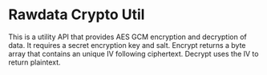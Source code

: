 # Rawdata Crypto Util

This is a utility API that provides AES GCM encryption and decryption of data. It requires a secret encryption key and salt.
Encrypt returns a byte array that contains an unique IV following ciphertext. 
Decrypt uses the IV to return plaintext.
  